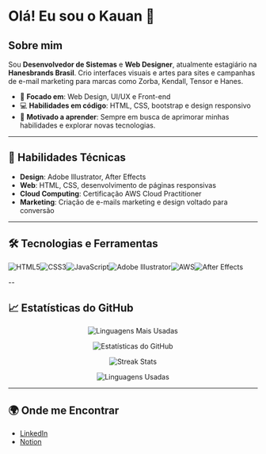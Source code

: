 # Olá! Eu sou o Kauan 👋

## Sobre mim
Sou **Desenvolvedor de Sistemas** e **Web Designer**, atualmente estagiário na **Hanesbrands Brasil**. Crio interfaces visuais e artes para sites e campanhas de e-mail marketing para marcas como Zorba, Kendall, Tensor e Hanes.

- 🎨 **Focado em**: Web Design, UI/UX e Front-end
- 💻 **Habilidades em código**: HTML, CSS, bootstrap e design responsivo
- 🚀 **Motivado a aprender**: Sempre em busca de aprimorar minhas habilidades e explorar novas tecnologias.

---

## 🔧 Habilidades Técnicas
- **Design**: Adobe Illustrator, After Effects
- **Web**: HTML, CSS, desenvolvimento de páginas responsivas
- **Cloud Computing**: Certificação AWS Cloud Practitioner
- **Marketing**: Criação de e-mails marketing e design voltado para conversão

---

## 🛠️ Tecnologias e Ferramentas

<div style="display: flex; align-items: center;">
  <img src="https://img.shields.io/badge/HTML5-E34F26?style=for-the-badge&logo=html5&logoColor=white" alt="HTML5" />
  <img src="https://img.shields.io/badge/CSS3-1572B6?style=for-the-badge&logo=css3&logoColor=white" alt="CSS3" />
  <img src="https://img.shields.io/badge/JavaScript-F7DF1E?style=for-the-badge&logo=javascript&logoColor=black" alt="JavaScript" />
  <img src="https://img.shields.io/badge/Adobe%20Illustrator-FF9A00?style=for-the-badge&logo=adobe%20illustrator&logoColor=white" alt="Adobe Illustrator" />
  <img src="https://img.shields.io/badge/AWS-232F3E?style=for-the-badge&logo=amazon-aws&logoColor=white" alt="AWS" />
  <img src="https://img.shields.io/badge/After%20Effects-9999FF?style=for-the-badge&logo=adobe-after-effects&logoColor=white" alt="After Effects" />
</div>

--

## 📈 Estatísticas do GitHub
<div align="center">
  
![Linguagens Mais Usadas](https://github-readme-stats.vercel.app/api/top-langs/?username=wikipay007&layout=compact&theme=radical&hide_border=true&card_width=400)

![Estatísticas do GitHub](https://github-readme-stats.vercel.app/api?username=wikipay007&show_icons=true&theme=radical)

![Streak Stats](https://github-readme-streak-stats.herokuapp.com/?user=wikipay007&theme=radical)

![Linguagens Usadas](https://github-readme-stats.vercel.app/api/top-langs/?username=wikipay007&layout=compact&theme=radical)



</div>

---

## 🌍 Onde me Encontrar
- [LinkedIn](https://www.linkedin.com/in/kauan-santos-1585072a5/)
- [Notion](https://www.notion.so/cineletra/SENAI-2024-84b2b37ad92b4cf0bd0732abf627391f)
